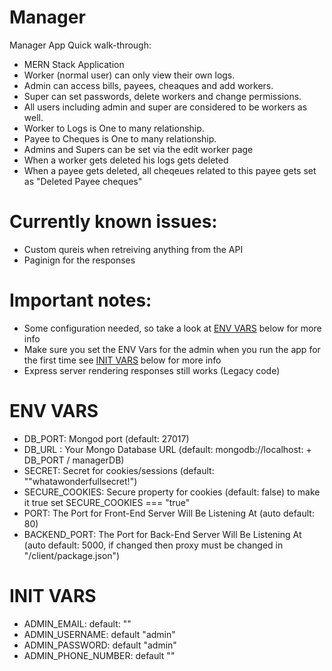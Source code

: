 # Manager

Manager App Quick walk-through:
* MERN Stack Application
* Worker (normal user) can only view their own logs.
* Admin can access bills, payees, cheaques and add workers.
* Super can set passwords, delete workers and change permissions.
* All users including admin and super are considered to be workers as well.
* Worker to Logs is One to many relationship.
* Payee to Cheques is One to many relationship.
* Admins and Supers can be set via the edit worker page
* When a worker gets deleted his logs gets deleted
* When a payee gets deleted, all cheqeues related to this payee gets set as "Deleted Payee cheques"

# Currently known issues:

* Custom qureis when retreiving anything from the API
* Paginign for the responses

# Important notes:

* Some configuration needed, so take a look at [ENV VARS](https://github.com/AssadAnabosi/Manager#env-vars) below for more info
* Make sure you set the ENV Vars for the admin when you run the app for the first time see [INIT VARS](https://github.com/AssadAnabosi/Manager#init-vars) below for more info
* Express server rendering responses still works (Legacy code)

# ENV VARS
* DB_PORT: Mongod port (default: 27017)
* DB_URL : Your Mongo Database URL (default: mongodb://localhost: + DB_PORT / managerDB)
* SECRET: Secret for cookies/sessions (default: ""whatawonderfullsecret!")
* SECURE_COOKIES: Secure property for cookies (default: false) to make it true set SECURE_COOKIES === "true"
* PORT: The Port for Front-End Server Will Be Listening At (auto default: 80)
* BACKEND_PORT: The Port for Back-End Server Will Be Listening At (auto default: 5000, if changed then proxy must be changed in "/client/package.json")

# INIT VARS
* ADMIN_EMAIL: default: ""
* ADMIN_USERNAME: default "admin"
* ADMIN_PASSWORD: default "admin"
* ADMIN_PHONE_NUMBER: default ""
